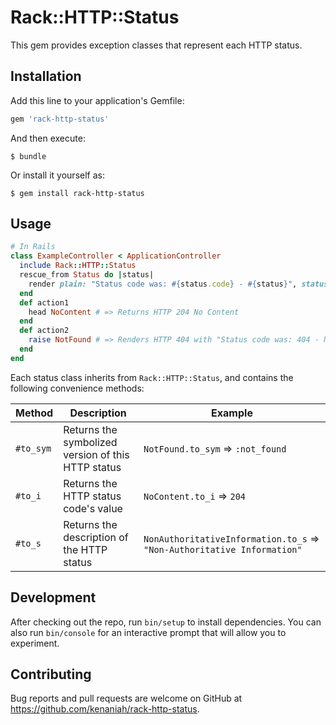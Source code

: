 # Rack::HTTP::Status

This gem provides exception classes that represent each HTTP status.

## Installation

Add this line to your application's Gemfile:

```ruby
gem 'rack-http-status'
```

And then execute:

    $ bundle

Or install it yourself as:

    $ gem install rack-http-status

## Usage

```ruby
# In Rails
class ExampleController < ApplicationController
  include Rack::HTTP::Status
  rescue_from Status do |status|
    render plain: "Status code was: #{status.code} - #{status}", status: status
  end
  def action1
    head NoContent # => Returns HTTP 204 No Content
  end
  def action2
    raise NotFound # => Renders HTTP 404 with "Status code was: 404 - Not Found" body
  end
end
```

Each status class inherits from `Rack::HTTP::Status`, and contains the following convenience methods:

| Method | Description | Example |
| ------ | ----------- | ------- |
| `#to_sym` | Returns the symbolized version of this HTTP status | `NotFound.to_sym` => `:not_found` |
| `#to_i` | Returns the HTTP status code's value | `NoContent.to_i` => `204` |
| `#to_s` | Returns the description of the HTTP status | `NonAuthoritativeInformation.to_s` => `"Non-Authoritative Information"` |

## Development

After checking out the repo, run `bin/setup` to install dependencies. You can also run `bin/console` for an interactive prompt that will allow you to experiment.

## Contributing

Bug reports and pull requests are welcome on GitHub at https://github.com/kenaniah/rack-http-status.
